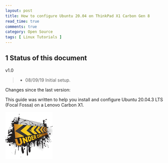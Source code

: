 ```yaml
---
layout: post
title: How to configure Ubuntu 20.04 on ThinkPad X1 Carbon Gen 8
read_time: true
comments: true
category: Open Source 
tags: [ Linux Tutorials ]
---
```


**1 Status of this document**
-----------------------------

v1.0
> * 08/09/19 Initial setup.

Changes since the last version:

This guide was written to help you install and configure Ubuntu 20.04.3 LTS (Focal Fossa) on a Lenovo Carbon X1. 

![](/assets/under-construction.png)
